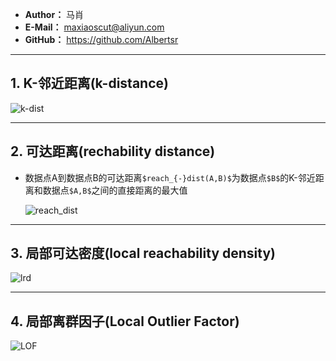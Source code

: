 - **Author：** 马肖
- **E-Mail：** maxiaoscut@aliyun.com
- **GitHub：**  https://github.com/Albertsr

---

## 1. K-邻近距离(k-distance)
   
   ![k-dist](https://github.com/Albertsr/Anomaly-Detection/blob/master/UnSupervised-Local%20Outlier%20Factor/Pics/1.K-dist.jpg)

---

## 2. 可达距离(rechability distance)
- 数据点A到数据点B的可达距离`$reach_{-}dist(A,B)$`为数据点`$B$`的K-邻近距离和数据点`$A,B$`之间的直接距离的最大值
  
  ![reach_dist](https://github.com/Albertsr/Anomaly-Detection/blob/master/UnSupervised-Local%20Outlier%20Factor/Pics/2.reach_dist.jpg)

---

## 3. 局部可达密度(local reachability density)
   
   ![lrd](https://github.com/Albertsr/Anomaly-Detection/blob/master/UnSupervised-Local%20Outlier%20Factor/Pics/3.lrd.jpg)
   
---

## 4. 局部离群因子(Local Outlier Factor)

   ![LOF](https://github.com/Albertsr/Anomaly-Detection/blob/master/UnSupervised-Local%20Outlier%20Factor/Pics/LOF.jpg)
